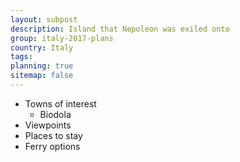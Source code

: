 ```yaml
---
layout: subpost
description: Island that Nepoleon was exiled onto
group: italy-2017-plans
country: Italy
tags: 
planning: true
sitemap: false
---
```


- Towns of interest
	- Biodola
- Viewpoints
- Places to stay
- Ferry options